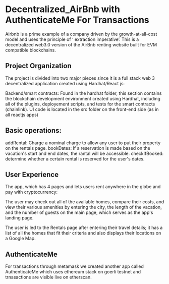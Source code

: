 

# Decentralized_AirBnb with AuthenticateMe For Transactions


Airbnb is a prime example of a  company driven by the growth-at-all-cost model and uses the principle of ‘ extraction imperative’.
This is a decentralized web3.0 version of the AirBnb renting website built for EVM compatible blockchains.

## Project Organization
The project is divided into two major pieces since it is a full stack web 3 decentralized application created using Hardhat/React js:

Backend/smart contracts: Found in the hardhat folder, this section contains the blockchain development environment created using Hardhat, including all of the plugins, deployement scripts, and tests for the smart contracts (chainlink).
UI code is located in the src folder on the front-end side (as in all reactjs apps)


## Basic operations:
addRental: Charge a nominal charge to allow any user to put their property on the rentals page.
bookDates: If a reservation is made based on the vacation's start and end dates, the rantal will be accessible.
checkIfBooked: determine whether a certain rental is reserved for the user's dates.

## User Experience
The app, which has 4 pages and lets users rent anywhere in the globe and pay with cryptocurrency:

The user may check out all of the available homes, compare their costs, and view their various amenities by entering the city, the length of the vacation, and the number of guests on the main page, which serves as the app's landing page.

The user is led to the Rentals page after entering their travel details; it has a list of all the homes that fit their criteria and also displays their locations on a Google Map.

## AuthenticateMe

For transactions through metamask we created another app called AuthenticateMe which uses ethereum stack on goerli testnet and trnasactions are visible live on etherscan.
